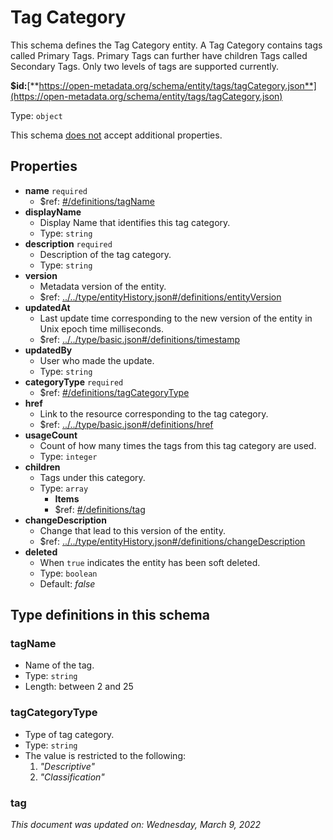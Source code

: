 # Tag Category

This schema defines the Tag Category entity. A Tag Category contains tags called Primary Tags. Primary Tags can further have children Tags called Secondary Tags. Only two levels of tags are supported currently.

**$id:**[**https://open-metadata.org/schema/entity/tags/tagCategory.json**](https://open-metadata.org/schema/entity/tags/tagCategory.json)

Type: `object`

This schema <u>does not</u> accept additional properties.

## Properties
 - **name** `required`
	 - $ref: [#/definitions/tagName](#tagname)
 - **displayName**
	 - Display Name that identifies this tag category.
	 - Type: `string`
 - **description** `required`
	 - Description of the tag category.
	 - Type: `string`
 - **version**
	 - Metadata version of the entity.
	 - $ref: [../../type/entityHistory.json#/definitions/entityVersion](../types/entityhistory.md#entityversion)
 - **updatedAt**
	 - Last update time corresponding to the new version of the entity in Unix epoch time milliseconds.
	 - $ref: [../../type/basic.json#/definitions/timestamp](../types/basic.md#timestamp)
 - **updatedBy**
	 - User who made the update.
	 - Type: `string`
 - **categoryType** `required`
	 - $ref: [#/definitions/tagCategoryType](#tagcategorytype)
 - **href**
	 - Link to the resource corresponding to the tag category.
	 - $ref: [../../type/basic.json#/definitions/href](../types/basic.md#href)
 - **usageCount**
	 - Count of how many times the tags from this tag category are used.
	 - Type: `integer`
 - **children**
	 - Tags under this category.
	 - Type: `array`
		 - **Items**
		 - $ref: [#/definitions/tag](#tag)
 - **changeDescription**
	 - Change that lead to this version of the entity.
	 - $ref: [../../type/entityHistory.json#/definitions/changeDescription](../types/entityhistory.md#changedescription)
 - **deleted**
	 - When `true` indicates the entity has been soft deleted.
	 - Type: `boolean`
	 - Default: _false_


## Type definitions in this schema
### tagName

 - Name of the tag.
 - Type: `string`
 - Length: between 2 and 25


### tagCategoryType

 - Type of tag category.
 - Type: `string`
 - The value is restricted to the following: 
	 1. _"Descriptive"_
	 2. _"Classification"_


### tag





_This document was updated on: Wednesday, March 9, 2022_